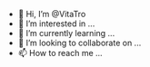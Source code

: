 
- 👋 Hi, I’m @VitaTro
- 👀 I’m interested in ...
- 🌱 I’m currently learning ...
- 💞️ I’m looking to collaborate on ...
- 📫 How to reach me ...

<!---
VitaTro/VitaTro is a ✨ special ✨ repository because its `README.md` (this file) appears on your GitHub profile.
You can click the Preview link to take a look at your changes.
--->
